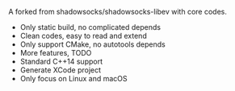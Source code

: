A forked from shadowsocks/shadowsocks-libev with core codes.
* Only static build, no complicated depends
* Clean codes, easy to read and extend
* Only support CMake, no autotools depends
* More features, TODO
* Standard C++14 support
* Generate XCode project
* Only focus on Linux and macOS


